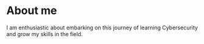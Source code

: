 
# About me

I am enthusiastic about embarking on
this journey of learning Cybersecurity
and grow my skills in the field.





